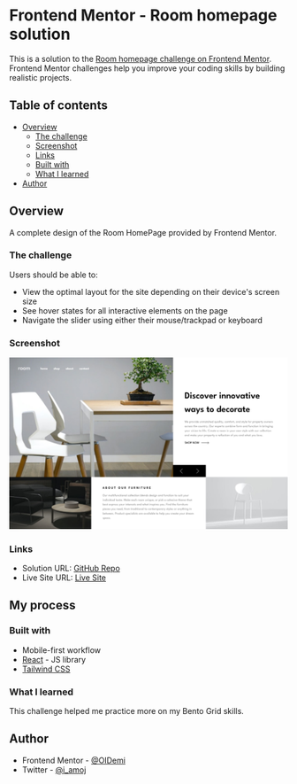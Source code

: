 # Frontend Mentor - Room homepage solution

This is a solution to the [Room homepage challenge on Frontend Mentor](https://www.frontendmentor.io/challenges/room-homepage-BtdBY_ENq). Frontend Mentor challenges help you improve your coding skills by building realistic projects.

## Table of contents

- [Overview](#overview)
  - [The challenge](#the-challenge)
  - [Screenshot](#screenshot)
  - [Links](#links)
  - [Built with](#built-with)
  - [What I learned](#what-i-learned)
- [Author](#author)

## Overview

A complete design of the Room HomePage provided by Frontend Mentor.

### The challenge

Users should be able to:

- View the optimal layout for the site depending on their device's screen size
- See hover states for all interactive elements on the page
- Navigate the slider using either their mouse/trackpad or keyboard

### Screenshot

![Desktop View](./src/assets/Room-HomePage.png)

### Links

- Solution URL: [GitHub Repo](https://github.com/OIDemi/room-webpage)
- Live Site URL: [Live Site](https://landingpage-room.netlify.app/)

## My process

### Built with

- Mobile-first workflow
- [React](https://reactjs.org/) - JS library
- [Tailwind CSS](https://tailwindcss.com/)

### What I learned

This challenge helped me practice more on my Bento Grid skills.

## Author

- Frontend Mentor - [@OIDemi](https://www.frontendmentor.io/profile/OIDemi)
- Twitter - [@i_amoj](https://www.x.com/i_amoj)
